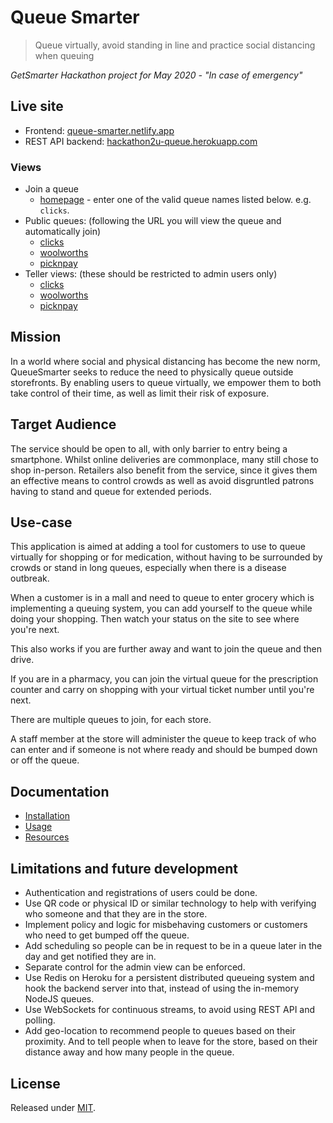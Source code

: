 # Queue Smarter
> Queue virtually, avoid standing in line and practice social distancing when queuing


_GetSmarter Hackathon project for May 2020 - "In case of emergency"_


## Live site

- Frontend: [queue-smarter.netlify.app](https://queue-smarter.netlify.app/)
- REST API backend: [hackathon2u-queue.herokuapp.com](https://hackathon2u-queue.herokuapp.com/)

### Views

- Join a queue
    - [homepage](https://queue-smarter.netlify.app/) - enter one of the valid queue names listed below. e.g. `clicks`.
- Public queues: (following the URL you will view the queue and automatically join)
    - [clicks](https://queue-smarter.netlify.app/queue/clicks)
    - [woolworths](https://queue-smarter.netlify.app/queue/woolworths)
    - [picknpay](https://queue-smarter.netlify.app/queue/picknpay)
- Teller views: (these should be restricted to admin users only)
    - [clicks](https://queue-smarter.netlify.app/teller/queue/clicks)
    - [woolworths](https://queue-smarter.netlify.app/teller/queue/woolworths)
    - [picknpay](https://queue-smarter.netlify.app/teller/queue/picknpay)


## Mission

In a world where social and physical distancing has become the new norm, QueueSmarter seeks to reduce the need to physically queue outside storefronts. By enabling users to queue virtually, we empower them to both take control of their time, as well as limit their risk of exposure.

## Target Audience

The service should be open to all, with only barrier to entry being a smartphone. Whilst online deliveries are commonplace, many still chose to shop in-person. Retailers also benefit from the service, since it gives them an effective means to control crowds as well as avoid disgruntled patrons having to stand and queue for extended periods.

## Use-case

This application is aimed at adding a tool for customers to use to queue virtually for shopping or for medication, without having to be surrounded by crowds or stand in long queues, especially when there is a disease outbreak.

When a customer is in a mall and need to queue to enter grocery which is implementing a queuing system, you can add yourself to the queue while doing your shopping. Then watch your status on the site to see where you're next.

This also works if you are further away and want to join the queue and then drive.

If you are in a pharmacy, you can join the virtual queue for the prescription counter and carry on shopping with your virtual ticket number until you're next.

There are multiple queues to join, for each store.

A staff member at the store will administer the queue to keep track of who can enter and if someone is not where ready and should be bumped down or off the queue.


## Documentation

- [Installation](docs/installation.md)
- [Usage](docs/usage.md)
- [Resources](docs/resources.md)


## Limitations and future development

- Authentication and registrations of users could be done.
- Use QR code or physical ID or similar technology to help with verifying who someone and that they are in the store.
- Implement policy and logic for misbehaving customers or customers who need to get bumped off the queue.
- Add scheduling so people can be in request to be in a queue later in the day and get notified they are in.
- Separate control for the admin view can be enforced.
- Use Redis on Heroku for a persistent distributed queueing system and hook the backend server into that, instead of using the in-memory NodeJS queues.
- Use WebSockets for continuous streams, to avoid using REST API and polling.
- Add geo-location to recommend people to queues based on their proximity. And to tell people when to leave for the store, based on their distance away and how many people in the queue.


## License

Released under [MIT](/LICENSE).
